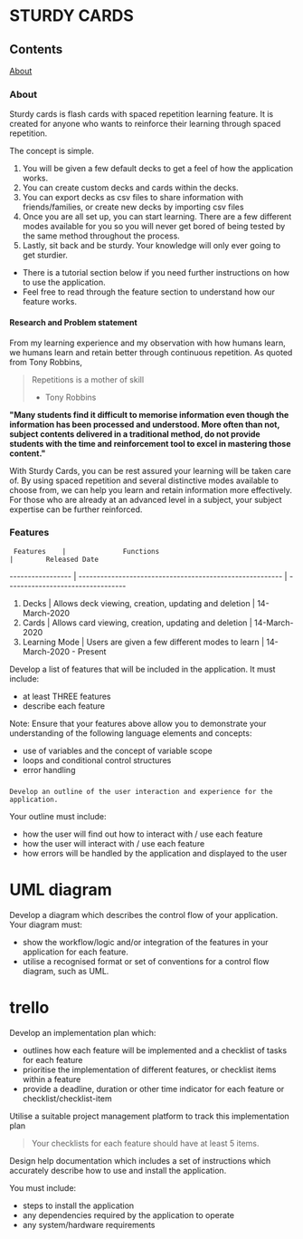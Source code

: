 # STURDY CARDS

## Contents

[About](###-About)

### About

Sturdy cards is flash cards with spaced repetition learning feature. It is created for anyone who wants to reinforce their learning through spaced repetition.

The concept is simple.

1. You will be given a few default decks to get a feel of how the application works. 
2. You can create custom decks and cards within the decks. 
3. You can export decks as csv files to share information with friends/families, or create new decks by importing csv files
4. Once you are all set up, you can start learning. There are a few different modes available for you so you will never get bored of being tested by the same method throughout the process.
5. Lastly, sit back and be sturdy. Your knowledge will only ever going to get sturdier.



* There is a tutorial section below if you need further instructions on how to use the application.
* Feel free to read through the feature section to understand how our feature works.



#### Research and Problem statement 

From my learning experience and my observation with how humans learn, we humans learn and retain better through continuous repetition. As quoted from Tony Robbins,

> Repetitions is a mother of skill
> - Tony Robbins

**"Many students find it difficult to memorise information even though the information has been processed and understood. More often than not, subject contents delivered in a traditional method, do not provide students with the time and reinforcement tool to excel in mastering those content."**

With Sturdy Cards, you can be rest assured your learning will be taken care of. By using spaced repetition and several distinctive modes available to choose from, we can help you learn and retain information more effectively. For those who are already at an advanced level in a subject, your subject expertise can be further reinforced. 

### Features

     Features    |              Functions                                 |        Released Date
----------------- | -------------------------------------------------------- | ---------------------------------
1. Decks | Allows deck viewing, creation, updating and deletion | 14-March-2020
2. Cards | Allows card viewing, creation, updating and deletion |         14-March-2020
3. Learning Mode | Users are given a few different modes to learn         |         14-March-2020 - Present



Develop a list of features that will be included in the application. It must include:
- at least THREE features
- describe each feature

Note: Ensure that your features above allow you to demonstrate your understanding of the following language elements and concepts:
- use of variables and the concept of variable scope
- loops and conditional control structures
- error handling

### 

	Develop an outline of the user interaction and experience for the application.
Your outline must include:
- how the user will find out how to interact with / use each feature
- how the user will interact with / use each feature
- how errors will be handled by the application and displayed to the user


# UML diagram
Develop a diagram which describes the control flow of your application. Your diagram must:
- show the workflow/logic and/or integration of the features in your application for each feature.
- utilise a recognised format or set of conventions for a control flow diagram, such as UML.


# trello
Develop an implementation plan which:
- outlines how each feature will be implemented and a checklist of tasks for each feature
- prioritise the implementation of different features, or checklist items within a feature
- provide a deadline, duration or other time indicator for each feature or checklist/checklist-item

Utilise a suitable project management platform to track this implementation plan

> Your checklists for each feature should have at least 5 items.


Design help documentation which includes a set of instructions which accurately describe how to use and install the application.

You must include:
- steps to install the application
- any dependencies required by the application to operate
- any system/hardware requirements